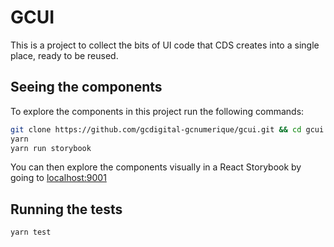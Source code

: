 # GCUI

This is a project to collect the bits of UI code that CDS creates into a single place, ready to be reused.

## Seeing the components

To explore the components in this project run the following commands:

```sh
git clone https://github.com/gcdigital-gcnumerique/gcui.git && cd gcui
yarn
yarn run storybook
```

You can then explore the components visually in a React Storybook by going to [localhost:9001](http://localhost:9001/)

## Running the tests

```sh
yarn test
```
